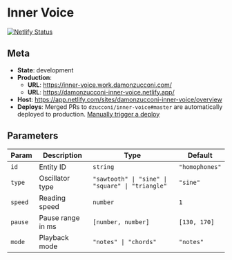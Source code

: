 # Inner Voice

[![Netlify Status](https://api.netlify.com/api/v1/badges/3ca83e58-a6c8-44cf-94ea-00e848998071/deploy-status)](https://app.netlify.com/sites/damonzucconi-inner-voice/deploys)

## Meta

- **State**: development
- **Production**:
  - **URL**: https://inner-voice.work.damonzucconi.com/
  - **URL**: https://damonzucconi-inner-voice.netlify.app/
- **Host**: https://app.netlify.com/sites/damonzucconi-inner-voice/overview
- **Deploys**: Merged PRs to `dzucconi/inner-voice#master` are automatically deployed to production. [Manually trigger a deploy](https://app.netlify.com/sites/damonzucconi-inner-voice/deploys)

## Parameters

| Param   | Description       | Type                                             | Default        |
| ------- | ----------------- | ------------------------------------------------ | -------------- |
| `id`    | Entity ID         | `string`                                         | `"homophones"` |
| `type`  | Oscillator type   | `"sawtooth" \| "sine" \| "square" \| "triangle"` | `"sine"`       |
| `speed` | Reading speed     | `number`                                         | `1`            |
| `pause` | Pause range in ms | `[number, number]`                               | `[130, 170]`   |
| `mode`  | Playback mode     | `"notes" \| "chords"`                            | `"notes"`      |
